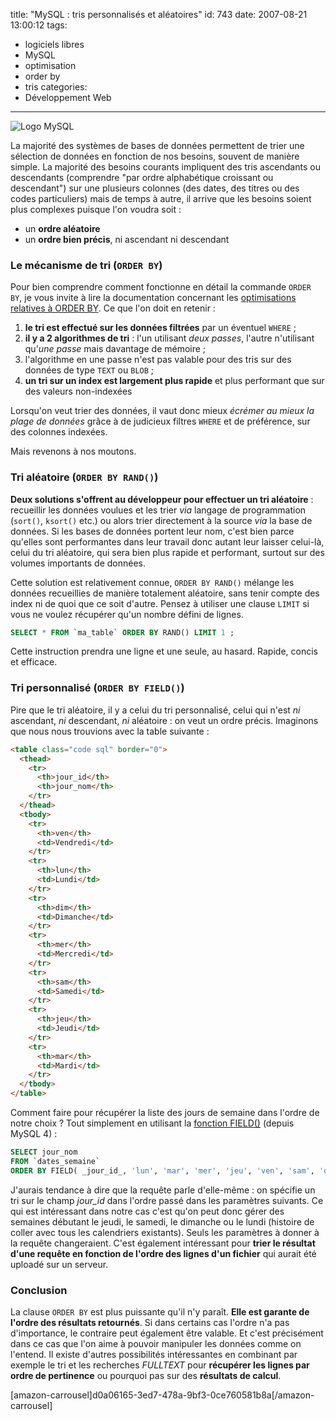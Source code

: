 title: "MySQL : tris personnalisés et aléatoires"
id: 743
date: 2007-08-21 13:00:12
tags:
- logiciels libres
- MySQL
- optimisation
- order by
- tris
categories:
- Développement Web
---

![Logo MySQL](https://oncletom.io/images/2007/08/powered-by-mysql-167x86.png)

La majorité des systèmes de bases de données permettent de trier une sélection de données en fonction de nos besoins, souvent de manière simple. La majorité des besoins courants impliquent des tris ascendants ou descendants (comprendre "par ordre alphabétique croissant ou descendant") sur une plusieurs colonnes (des dates, des titres ou des codes particuliers) mais de temps à autre, il arrive que les  besoins soient plus complexes puisque l'on voudra soit :

*   un **ordre aléatoire**
*   un **ordre bien précis**, ni ascendant ni descendant

<!--more-->

### Le mécanisme de tri (`ORDER BY`)

Pour bien comprendre comment fonctionne en détail la commande `ORDER BY`, je vous invite à lire la documentation concernant les [optimisations relatives à ORDER BY](http://dev.mysql.com/doc/refman/5.1/en/order-by-optimization.html). Ce que l'on doit en retenir :

1.  **le tri est effectué sur les données filtrées** par un éventuel `WHERE` ;
2.  **il y a 2 algorithmes de tri** : l'un utilisant _deux passes_, l'autre n'utilisant qu'_une passe_ mais davantage de mémoire ;
3.  l'algorithme en une passe n'est pas valable pour des tris sur des données de type `TEXT` ou `BLOB` ;
4.  **un tri sur un index est largement plus rapide** et plus performant que sur des valeurs non-indexées

Lorsqu'on veut trier des données, il vaut donc mieux _écrémer au mieux la plage de données_ grâce à de judicieux filtres `WHERE` et de préférence, sur des colonnes indexées.

Mais revenons à nos moutons.

### Tri aléatoire (`ORDER BY RAND()`)

**Deux solutions s'offrent au développeur pour effectuer un tri aléatoire** : recueillir les données voulues et les trier _via_ langage de programmation (`sort()`, `ksort()` etc.) ou alors trier directement à la source _via_ la base de données.
Si les bases de données portent leur nom, c'est bien parce qu'elles sont performantes dans leur travail donc autant leur laisser celui-là, celui du tri aléatoire, qui sera bien plus rapide et performant, surtout sur des volumes importants de données.

Cette solution est relativement connue, `ORDER BY RAND()` mélange les données recueillies de manière totalement aléatoire, sans tenir compte des index ni de quoi que ce soit d'autre. Pensez à utiliser une clause `LIMIT` si vous ne voulez récupérer qu'un nombre défini de lignes.

```sql
SELECT * FROM `ma_table` ORDER BY RAND() LIMIT 1 ;
```

Cette instruction prendra une ligne et une seule, au hasard. Rapide, concis et efficace.

### Tri personnalisé (`ORDER BY FIELD()`)

Pire que le tri aléatoire, il y a celui du tri personnalisé, celui qui n'est _ni_ ascendant, _ni_ descendant, _ni_ aléatoire : on veut un ordre précis. Imaginons que nous nous trouvions avec la table  suivante :

```html
<table class="code sql" border="0">
  <thead>
    <tr>
      <th>jour_id</th>
      <th>jour_nom</th>
    </tr>
  </thead>
  <tbody>
    <tr>
      <th>ven</th>
      <td>Vendredi</td>
    </tr>
    <tr>
      <th>lun</th>
      <td>Lundi</td>
    </tr>
    <tr>
      <th>dim</th>
      <td>Dimanche</td>
    </tr>
    <tr>
      <th>mer</th>
      <td>Mercredi</td>
    </tr>
    <tr>
      <th>sam</th>
      <td>Samedi</td>
    </tr>
    <tr>
      <th>jeu</th>
      <td>Jeudi</td>
    </tr>
    <tr>
      <th>mar</th>
      <td>Mardi</td>
    </tr>
  </tbody>
</table>
```

Comment faire pour récupérer la liste des jours de semaine dans l'ordre de notre choix ? Tout simplement en utilisant la [fonction FIELD()](http://dev.mysql.com/doc/refman/5.1/en/string-functions.html#function_field) (depuis MySQL 4) :

```sql
SELECT jour_nom
FROM `dates_semaine`
ORDER BY FIELD( _jour_id_, 'lun', 'mar', 'mer', 'jeu', 'ven', 'sam', 'dim' ) ;
```

J'aurais tendance à dire que la requête parle d'elle-même : on spécifie un tri sur le champ _jour_id_ dans l'ordre passé dans les paramètres suivants.
Ce qui est intéressant dans notre cas c'est qu'on peut donc gérer des semaines débutant le jeudi, le samedi, le dimanche ou le lundi (histoire de coller avec tous les calendriers existants). Seuls les paramètres à donner à la requête changeraient.
C'est également intéressant pour **trier le résultat d'une requête en fonction de l'ordre des lignes d'un fichier** qui aurait été uploadé sur un serveur.

### Conclusion

La clause `ORDER BY` est plus puissante qu'il n'y paraît. **Elle est garante de l'ordre des résultats retournés**. Si dans certains cas l'ordre n'a pas d'importance, le contraire peut également être valable. Et c'est précisément dans ce cas que l'on aime à pouvoir manipuler les données comme on l'entend.
Il existe d'autres possibilités intéressantes en combinant par exemple le tri et les recherches _FULLTEXT_ pour **récupérer les lignes par ordre de pertinence** ou pourquoi pas sur des **résultats de calcul**.

[amazon-carrousel]d0a06165-3ed7-478a-9bf3-0ce760581b8a[/amazon-carrousel]
